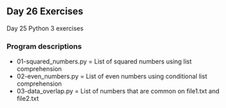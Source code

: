 ## Day 26 Exercises
Day 25 Python 3 exercises

### Program descriptions
* 01-squared_numbers.py = List of squared numbers using list comprehension
* 02-even_numbers.py = List of even numbers using conditional list comprehension
* 03-data_overlap.py = List of numbers that are common on file1.txt and file2.txt
